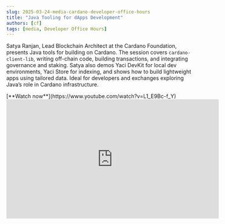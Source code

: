 ```yaml
---
slug: 2025-03-24-media-cardano-developer-office-hours
title: "Java Tooling for dApps Development"
authors: [cf]
tags: [media, Developer Office Hours]
---
```


Satya Ranjan, Lead Blockchain Architect at the Cardano Foundation, presents Java tools for building on Cardano. The session covers `cardano-client-lib`, writing off-chain code, building transactions, and integrating governance and staking. Satya also demos Yaci DevKit for local dev environments, Yaci Store for indexing, and shows how to build lightweight apps using tailored data. Ideal for developers and exchanges exploring Java’s role in Cardano infrastructure.

<div style={{ textAlign: 'right' }}>
[**Watch now**](https://www.youtube.com/watch?v=L1_E9Bc-f_Y)
</div>

<iframe width="560" height="315" src="https://www.youtube-nocookie.com/embed/L1_E9Bc-f_Y" title="YouTube video player" frameborder="0" allow="accelerometer; autoplay; clipboard-write; encrypted-media; gyroscope; picture-in-picture; web-share" referrerpolicy="strict-origin-when-cross-origin" allowfullscreen></iframe>